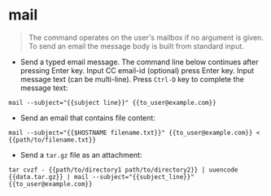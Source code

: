 # mail

> The command operates on the user's mailbox if no argument is given.
> To send an email the message body is built from standard input.

- Send a typed email message. The command line below continues after pressing Enter key. Input CC email-id (optional) press Enter key. Input message text (can be multi-line). Press `Ctrl-D` key to complete the message text:

`mail --subject="{{subject line}}" {{to_user@example.com}}`

- Send an email that contains file content:

`mail --subject="{{$HOSTNAME filename.txt}}" {{to_user@example.com}} < {{path/to/filename.txt}}`

- Send a `tar.gz` file as an attachment:

`tar cvzf - {{path/to/directory1 path/to/directory2}} | uuencode {{data.tar.gz}} | mail --subject="{{subject_line}}" {{to_user@example.com}}`
